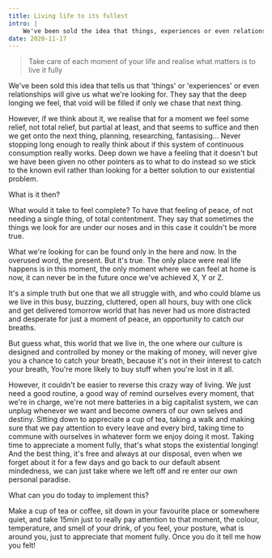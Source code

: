 ```yaml
---
title: Living life to its fullest
intro: |
    We've been sold the idea that things, experiences or even relationships will fill that void inside us. The actual method is a lot closer to home.
date: 2020-11-17
---
```


> Take care of each moment of your life and realise what matters is to live it fully

We've been sold this idea that tells us that 'things' or 'experiences' or even relationships will give us what we're looking for. They say that the deep longing we feel, that void will be filled if only we chase that next thing.

However, if we think about it, we realise that for a moment we feel some relief, not total relief, but partial at least, and that seems to suffice and then we get onto the next thing, planning, researching, fantasising… Never stopping long enough to really think about if this system of continuous consumption really works. Deep down we have a feeling that it doesn't but we have been given no other pointers as to what to do instead so we stick to the known evil rather than looking for a better solution to our existential problem.

What is it then? 

What would it take to feel complete? To have that feeling of peace, of not needing a single thing, of total contentment. They say that sometimes the things we look for are under our noses and in this case it couldn't be more true.

What we're looking for can be found only in the here and now. In the overused word, the present. But it's true. The only place were real life happens is in this moment, the only moment where we can feel at home is now, it can never be in the future once we've achieved X, Y or Z.

It's a simple truth but one that we all struggle with, and who could blame us we live in this busy, buzzing, cluttered, open all hours, buy with one click and get delivered tomorrow world that has never had us more distracted and desperate for just a moment of peace, an opportunity to catch our breaths.

But guess what, this world that we live in, the one where our culture is designed and controlled by money or the making of money, will never give you a chance to catch your breath, because it's not in their interest to catch your breath, You're more likely to buy stuff when you're lost in it all.

However, it couldn't be easier to reverse this crazy way of living. We just need a good routine, a good way of remind ourselves every moment, that we're in charge, we're not mere batteries in a big capitalist system, we can unplug whenever we want and become owners of our own selves and destiny. Sitting down to appreciate a cup of tea, taking a walk and making sure that we pay attention to every leave and every bird, taking time to commune with ourselves in whatever form we enjoy doing it most. Taking time to appreciate a moment fully, that's what stops the existential longing! And the best thing, it's free and always at our disposal, even when we forget about it for a few days and go back to our default absent mindedness, we can just take where we left off and re enter our own personal paradise.

What can you do today to implement this?

Make a cup of tea or coffee, sit down in your favourite place or somewhere quiet, and take 15min just to really pay attention to that moment, the colour, temperature, and smell of your drink, of you feel, your posture, what is around you, just to appreciate that moment fully. Once you do it tell me how you felt! 

